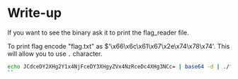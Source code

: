 # Write-up

If you want to see the binary ask it to print the flag_reader file.  

To print flag encode "flag.txt" as $'\x66\x6c\x61\x67\x2e\x74\x78\x74'.
This will allow you to use `.` character.

```sh
echo JCdceDY2XHg2Y1x4NjFceDY3XHgyZVx4NzRceDc4XHg3NCc= | base64 -d | ./flag_reader
``